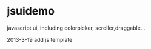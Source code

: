 jsuidemo
========

javascript ui, including colorpicker, scroller,draggable...

2013-3-19
add js template 
